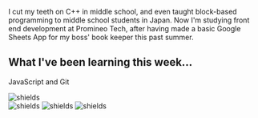 

I cut my teeth on C++ in middle school, and even taught block-based programming to middle school students in Japan.  Now I'm studying front end development at Promineo Tech, after having made a basic Google Sheets App for my boss' book keeper this past summer.

## What I've been learning this week...

JavaScript and Git

![shields](https://img.shields.io/github/last-commit/jmrhadz/week1)    
![shields](https://img.shields.io/badge/javascript-blue) ![shields](https://img.shields.io/badge/html-yellow) ![shields](https://img.shields.io/badge/css-orange)

###
